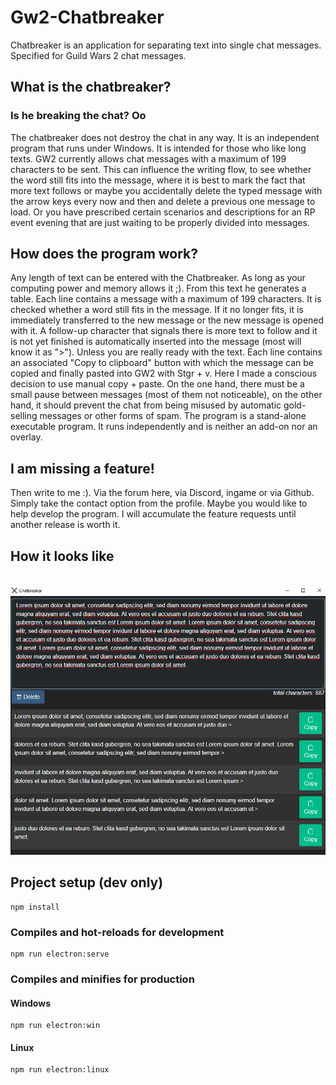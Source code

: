 # Gw2-Chatbreaker
Chatbreaker is an application for separating text into single chat messages. Specified for Guild Wars 2 chat messages.

## What is the chatbreaker?
### Is he breaking the chat? Oo
The chatbreaker does not destroy the chat in any way. It is an independent program that runs under Windows. It is intended for those who like long texts. GW2 currently allows chat messages with a maximum of 199 characters to be sent. This can influence the writing flow, to see whether the word still fits into the message, where it is best to mark the fact that more text follows or maybe you accidentally delete the typed message with the arrow keys every now and then and delete a previous one message to load. Or you have prescribed certain scenarios and descriptions for an RP event evening that are just waiting to be properly divided into messages.

## How does the program work?
Any length of text can be entered with the Chatbreaker. As long as your computing power and memory allows it ;). From this text he generates a table. Each line contains a message with a maximum of 199 characters. It is checked whether a word still fits in the message. If it no longer fits, it is immediately transferred to the new message or the new message is opened with it. A follow-up character that signals there is more text to follow and it is not yet finished is automatically inserted into the message (most will know it as ">"). Unless you are really ready with the text. Each line contains an associated "Copy to clipboard" button with which the message can be copied and finally pasted into GW2 with Stgr + v. Here I made a conscious decision to use manual copy + paste. On the one hand, there must be a small pause between messages (most of them not noticeable), on the other hand, it should prevent the chat from being misused by automatic gold-selling messages or other forms of spam.
The program is a stand-alone executable program. It runs independently and is neither an add-on nor an overlay. 

## I am missing a feature!
Then write to me :). Via the forum here, via Discord, ingame or via Github. Simply take the contact option from the profile. Maybe you would like to help develop the program.
I will accumulate the feature requests until another release is worth it. 

## How it looks like
<br>
<img src="assets/chatbreaker_view.png" alt="Chatbreaker view"/>
<br>

## Project setup (dev only)
```
npm install
```

### Compiles and hot-reloads for development
```
npm run electron:serve
```

### Compiles and minifies for production
#### Windows
```
npm run electron:win 
```

#### Linux
```
npm run electron:linux
```
